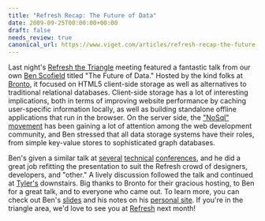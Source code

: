 ```yaml
---
title: "Refresh Recap: The Future of Data"
date: 2009-09-25T00:00:00+00:00
draft: false
needs_review: true
canonical_url: https://www.viget.com/articles/refresh-recap-the-future-of-data/
---
```


Last night's [Refresh the Triangle](http://refreshthetriangle.org/)
meeting featured a fantastic talk from our own [Ben
Scofield](https://www.viget.com/about/team/bscofield) titled "The Future
of Data." Hosted by the kind folks at [Bronto](http://bronto.com/), it
focused on HTML5 client-side storage as well as alternatives to
traditional relational databases. Client-side storage has a lot of
interesting implications, both in terms of improving website performance
by caching user-specific information locally, as well as building
standalone offline applications that run in the browser. On the server
side, the ["NoSql" movement](https://en.wikipedia.org/wiki/Nosql) has
been gaining a lot of attention among the web development community, and
Ben stressed that all data storage systems have their roles, from simple
key-value stores to sophisticated graph databases.

Ben's given a similar talk at [several](http://www.rubynation.org/)
[technical](http://developer-day.com/events/2009-boston.html)
[conferences](http://windycityrails.org), and he did a great job
refitting the presentation to suit the Refresh crowd of designers,
developers, and "other." A lively discussion followed the talk and
continued at [Tyler's](http://www.tylerstaproom.com/restaurants/durham)
downstairs. Big thanks to Bronto for their gracious hosting, to Ben for
a great talk, and to everyone who came out. To learn more, you can check
out Ben's
[slides](http://www.slideshare.net/bscofield/the-future-of-data) and his
notes on his [personal
site](http://benscofield.com/2009/09/refreshing-the-triangle/). If
you're in the triangle area, we'd love to see you at
[Refresh](http://refreshthetriangle.org/) next month!
